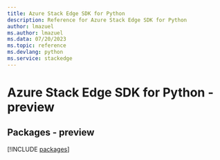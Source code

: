 ```yaml
---
title: Azure Stack Edge SDK for Python
description: Reference for Azure Stack Edge SDK for Python
author: lmazuel
ms.author: lmazuel
ms.data: 07/20/2023
ms.topic: reference
ms.devlang: python
ms.service: stackedge
---
```

# Azure Stack Edge SDK for Python - preview
## Packages - preview
[!INCLUDE [packages](stack-edge-index.md)]